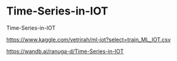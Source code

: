 # Time-Series-in-IOT
Time-Series-in-IOT

https://www.kaggle.com/vetrirah/ml-iot?select=train_ML_IOT.csv

https://wandb.ai/ranuga-d/Time-Series-in-IOT
